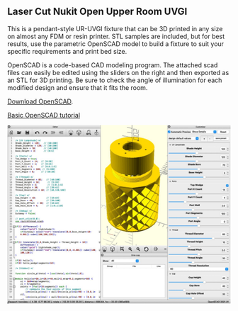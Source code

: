 **Laser Cut Nukit Open Upper Room UVGI**
---
This is a pendant-style UR-UVGI fixture that can be 3D printed in any size on almost any FDM or resin printer. STL samples are included, but for best results, use the parametric OpenSCAD model to build a fixture to suit your specific requirements and print bed size.

OpenSCAD is a code-based CAD modeling program. The attached scad files can easily be edited using the sliders on the right and then exported as an STL for 3D printing. Be sure to check the angle of illumination for each modified design and ensure that it fits the room.

[Download OpenSCAD](http://openscad.org).

[Basic OpenSCAD tutorial](https://cubehero.com/2013/11/19/know-only-10-things-to-be-dangerous-in-openscad/)

![OpenSCAD Nukit Open Upper Room UVGI](https://github.com/opennukit/Nukit-Open-Upper-Room-UVGI/blob/main/3D%20Printed/OpenSCAD%20Nukit%20Open%20Upper%20Room%20UVGI.jpg?raw=true)


